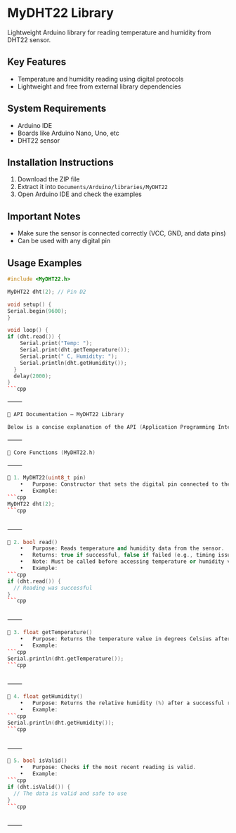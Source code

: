 # MyDHT22 Library

Lightweight Arduino library for reading temperature and humidity from DHT22 sensor.

## Key Features
- Temperature and humidity reading using digital protocols
- Lightweight and free from external library dependencies

## System Requirements
- Arduino IDE
- Boards like Arduino Nano, Uno, etc
- DHT22 sensor

## Installation Instructions
1. Download the ZIP file
2. Extract it into `Documents/Arduino/libraries/MyDHT22`
3. Open Arduino IDE and check the examples

## Important Notes
- Make sure the sensor is connected correctly (VCC, GND, and data pins)
- Can be used with any digital pin

## Usage Examples

```cpp
#include <MyDHT22.h>

MyDHT22 dht(2); // Pin D2

void setup() {
Serial.begin(9600);
}

void loop() {
if (dht.read()) {
    Serial.print("Temp: ");
    Serial.print(dht.getTemperature());
    Serial.print(" C, Humidity: ");
    Serial.println(dht.getHumidity());
  }
  delay(2000);
}
```cpp

⸻

📘 API Documentation – MyDHT22 Library

Below is a concise explanation of the API (Application Programming Interface) provided by the MyDHT22 library:

⸻

🔧 Core Functions (MyDHT22.h)

⸻

📌 1. MyDHT22(uint8_t pin)
	•	Purpose: Constructor that sets the digital pin connected to the DHT22 sensor.
	•	Example:
```cpp
MyDHT22 dht(2);
```cpp


⸻

📌 2. bool read()
	•	Purpose: Reads temperature and humidity data from the sensor.
	•	Returns: true if successful, false if failed (e.g., timing issues).
	•	Note: Must be called before accessing temperature or humidity values.
	•	Example:
```cpp
if (dht.read()) {
  // Reading was successful
}
```cpp


⸻

📌 3. float getTemperature()
	•	Purpose: Returns the temperature value in degrees Celsius after a successful read().
	•	Example:
```cpp
Serial.println(dht.getTemperature());
```cpp


⸻

📌 4. float getHumidity()
	•	Purpose: Returns the relative humidity (%) after a successful read().
	•	Example:
```cpp
Serial.println(dht.getHumidity());
```cpp


⸻

📌 5. bool isValid()
	•	Purpose: Checks if the most recent reading is valid.
	•	Example:
```cpp
if (dht.isValid()) {
  // The data is valid and safe to use
}
```cpp


⸻

  